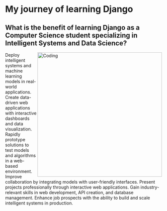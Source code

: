 # My journey of learning Django 

## What is the benefit of learning Django as a Computer Science student specializing in Intelligent Systems and Data Science?
<img align="right" alt="Coding" width="400" src="https://automationpanda.com/wp-content/uploads/2017/09/django-logo-negative.png?w=620">
Deploy intelligent systems and machine learning models in real-world applications.
Create data-driven web applications with interactive dashboards and data visualization.
Rapidly prototype solutions to test models and algorithms in a web-based environment.
Improve collaboration by integrating models with user-friendly interfaces.
Present projects professionally through interactive web applications.
Gain industry-relevant skills in web development, API creation, and database management.
Enhance job prospects with the ability to build and scale intelligent systems in production.






